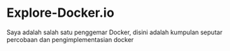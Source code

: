 # Explore-Docker.io
Saya adalah salah satu penggemar Docker, disini adalah kumpulan seputar percobaan dan pengimplementasian docker
